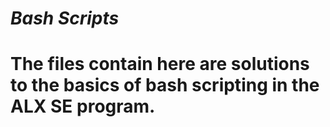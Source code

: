 
# _Bash Scripts_
#  The files contain here are __solutions__ to the basics of bash scripting in the ALX SE program.

